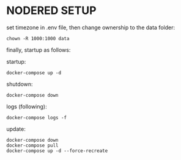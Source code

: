 # NODERED SETUP

set timezone in .env file, then change ownership to the data folder:

    chown -R 1000:1000 data

finally, startup as follows:

startup:

    docker-compose up -d

shutdown:

    docker-compose down

logs (following):

    docker-compose logs -f

update:

    docker-compose down
    docker-compose pull
    docker-compose up -d --force-recreate
